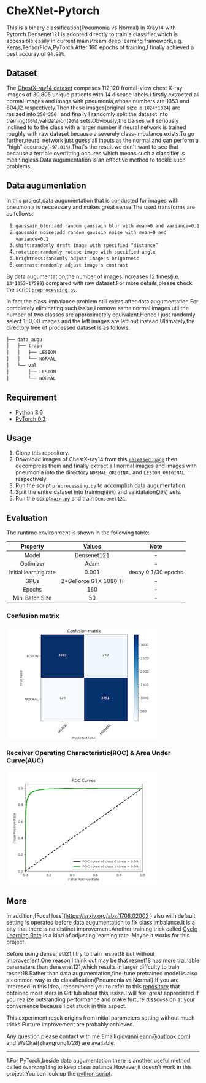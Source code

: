 # CheXNet-Pytorch

This is a binary classification(Pneumonia vs Normal) in Xray14 with Pytorch.Densenet121  is adopted directly to train a classifier,which is accessible easily in current mainstream deep learning framework,e.g. Keras,TensorFlow,PyTorch.After 160 epochs of training,I finally achieved a best accuray of `94.98%`.

## Dataset

The [ChestX-ray14 dataset](http://openaccess.thecvf.com/content_cvpr_2017/papers/Wang_ChestX-ray8_Hospital-Scale_Chest_CVPR_2017_paper.pdf) comprises 112,120 frontal-view chest X-ray images of 30,805 unique patients with 14 disease labels.I firstly extracted all normal images and imags with pneumonia,whose numbers are 1353 and 604,12 respectively.Then these images(original size is `1024*1024`) are resized into `256*256 ` and finally I randomly split the dataset into training(`80%`),validataion(`20%`) sets.Obviously,the baises will seriously inclined to to the class with a larger number if neural network is trained roughly with raw dataset because a severely class-imbalance exists.To go further,neural network just guess all inputs as the normal and can perform a "high" accuracy(`~97.81%`).That's the result we don't want to see that because a terrible overfitting occures,which means such a classifier is meaningless.Data augumentation is an effective method to tackle such problems.

## Data augumentation

In this project,data augumentation that is conducted for images with pneumonia is neccessary and makes great sense.The used transforms are as follows:

1. `gaussain_blur:add random gaussain blur with mean=0 and variance=0.1`
2. `gaussain_noise:add random gaussin noise with mean=0 and variance=0.1`
3. `shift:randomly draft image with specified “distance”`
4. `rotation:randomly rotate image with specified angle `
5. `brightness:randomly adjust image's brightness`
6. `contrast:randomly adjust image's contrast`

By data augumentation,the number of images increases 12 times(i.e. `13*1353=17589`) compared with raw dataset.For more details,please check the script [`preprocessing.py`](https://github.com/estelle1722/CheXNet-Pytorch/blob/master/preprocessing.py).

In fact,the class-imbalance problem still exists after data augumentation.For completely eliminating such issise,I remove same normal images util the number of two classes are approximately equivalent.Hence I just randomly select 180,00 images and the left images are left out instead.Ultimately,the directory tree of processed dataset is as follows:

```bash
├── data_augu
│   ├── train
│   │   ├── LESION
│   │   └── NORMAL
│   └── val
│       ├── LESION
│       └── NORMAL
```

## Requirement

- Python 3.6
- [PyTorch 0.3](https://pytorch.org/)

## Usage

1. Clone this repository.
2. Download images of ChestX-ray14 from this [`released page`](https://nihcc.app.box.com/v/ChestXray-NIHCC) then decompress them and finally extract all   normal images and images with pneumonia into the directory `NORMAL_ORIGINAL` and `LESION_ORIGINAL` respectively. 
3. Run the script [`preprocessing.py`](https://github.com/estelle1722/CheXNet-Pytorch/blob/master/preprocessing.py) to accomplish data augumentation.
4. Split the entire dataset into training(`80%`) and validataion(`20%`) sets.
5. Run the script[`main.py`](https://github.com/estelle1722/CheXNet-Pytorch/blob/master/main.py) and train `Densenet121`.

## Evaluation

The runtime environment is shown in the following table:

|       Property        |        Values         |        Note         |
| :-------------------: | :-------------------: | :-----------------: |
|         Model         |      Densenet121      |          -          |
|       Optimizer       |         Adam          |          -          |
| Initial learning rate |         0.001         | decay 0.1/30 epochs |
|         GPUs          | 2*GeForce GTX 1080 Ti |          -          |
|        Epochs         |          160          |          -          |
|    Mini Batch Size    |          50           |          -          |

### Confusion matrix

![confusion_matrix](./assert/confusion_matrix.png)

### Receiver Operating Characteristic(ROC)  & Area Under Curve(AUC)

![roc_auc_curve](./assert/roc_auc_curve.png)

## More

In addition,[Focal loss](<https://arxiv.org/abs/1708.02002> ) also with default setting is operated before data augumentation to fix class imbalance.It is a pity that there is no distinct improvement.Another training trick called [Cycle Learning Rate](https://arxiv.org/pdf/1506.01186.pdf)  is a kind of adjusting learning rate .Maybe it works for this project.

Before using densenet121,I try to train resnet18 but without improvement.One reason I think out may be that resnet18 has more trainable parameters than densenet121,which results in larger diffculty to train resnet18.Rather than data augumentation,fine-tune pretrained model is also a common way to do classification(Pneumonia vs Normal).If you are interesed in this idea,I recommend you to refer to this [repository](https://github.com/arnoweng/CheXNet) that obtained most stars in GitHub about this issise.I will feel great appreciated if you realize outstanding performance and make furture disscussion at your convenience because I get stuck in this aspect.

This experiment result origins from initial parameters setting without much tricks.Furture improvement are probably achieved.

Any question,please contact with me.Email(giovannijeann@outlook.com) and WeChat(zhangrong1728) are available.



-------

1.For PyTorch,beside data augumentation there is another useful method called `oversampling` to keep class balance.However,it doesn't work in this project.You can look up the  [python script](https://github.com/estelle1722/CheXNet-Pytorch/blob/master/utils/sampler.py).





 